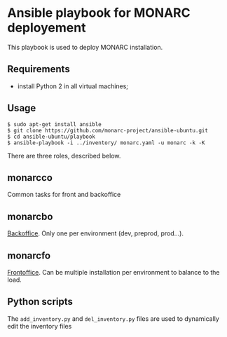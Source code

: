 # Ansible playbook for MONARC deployement

This playbook is used to deploy MONARC installation.

## Requirements

* install Python 2 in all virtual machines;

## Usage

    $ sudo apt-get install ansible
    $ git clone https://github.com/monarc-project/ansible-ubuntu.git
    $ cd ansible-ubuntu/playbook
    $ ansible-playbook -i ../inventory/ monarc.yaml -u monarc -k -K



There are three roles, described below.


## monarcco

Common tasks for front and backoffice

## monarcbo

[Backoffice](https://github.com/CASES-LU/MonarcAppBO). Only one per environment (dev, preprod, prod...). 

## monarcfo

[Frontoffice](https://github.com/CASES-LU/MonarcAppFO). Can be multiple installation per environment to balance to the load.


## Python scripts

The `add_inventory.py` and `del_inventory.py` files are used to
dynamically edit the inventory files

